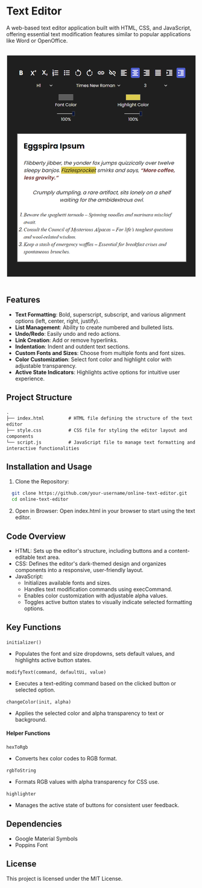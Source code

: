 # Text Editor

A web-based text editor application built with HTML, CSS, and JavaScript, offering essential text modification features similar to popular applications like Word or OpenOffice.
</br>
</br>

<div align="center">
  <img src="https://github.com/flowdevloping/text-editor/blob/master/TextEditor.png" width="500">
</div>
</br>

## Features

- **Text Formatting**: Bold, superscript, subscript, and various alignment options (left, center, right, justify).
- **List Management**: Ability to create numbered and bulleted lists.
- **Undo/Redo**: Easily undo and redo actions.
- **Link Creation**: Add or remove hyperlinks.
- **Indentation**: Indent and outdent text sections.
- **Custom Fonts and Sizes**: Choose from multiple fonts and font sizes.
- **Color Customization**: Select font color and highlight color with adjustable transparency.
- **Active State Indicators**: Highlights active options for intuitive user experience.

## Project Structure

```plaintext
.
├── index.html         # HTML file defining the structure of the text editor
├── style.css          # CSS file for styling the editor layout and components
└── script.js          # JavaScript file to manage text formatting and interactive functionalities
```
## Installation and Usage
1. Clone the Repository:

```bash
  git clone https://github.com/your-username/online-text-editor.git
  cd online-text-editor
```

2. Open in Browser: Open index.html in your browser to start using the text editor.

## Code Overview
- HTML: Sets up the editor's structure, including buttons and a content-editable text area.
- CSS: Defines the editor's dark-themed design and organizes components into a responsive, user-friendly layout.
- JavaScript:
  - Initializes available fonts and sizes.
  - Handles text modification commands using execCommand.
  - Enables color customization with adjustable alpha values.
  - Toggles active button states to visually indicate selected formatting options.

## Key Functions
```initializer()```

- Populates the font and size dropdowns, sets default values, and highlights active button states.

```modifyText(command, defaultUi, value)```
- Executes a text-editing command based on the clicked button or selected option.

```changeColor(init, alpha)```
- Applies the selected color and alpha transparency to text or background.

#### Helper Functions
  ```hexToRgb```
  - Converts hex color codes to RGB format.
    
  ```rgbToString```
  - Formats RGB values with alpha transparency for CSS use.
    
  ```highlighter```
  - Manages the active state of buttons for consistent user feedback.

## Dependencies
- Google Material Symbols
- Poppins Font

## License
This project is licensed under the MIT License.
